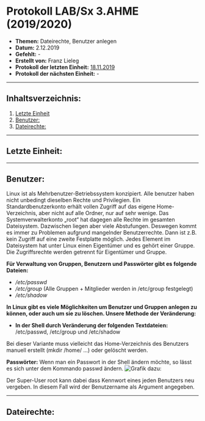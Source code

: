# Protokoll LAB/Sx 3.AHME (2019/2020)

* **Themen:** Dateirechte, Benutzer anlegen
* **Datum:** 2.12.2019
* **Gefehlt:** -
* **Erstellt von:** Franz Lieleg 
* **Protokoll der letzten Einheit:** [18.11.2019](https://github.com/HTLMechatronics/m17-3ahme-la1-sx/blob/liefrm17/SxLab%20Protokolle/protokoll-1_liefrm17_2019-11-18.md)
* **Protokoll der nächsten Einheit:** -

---------------------------------------------------------------------------------------------------------------------------------------
## Inhaltsverzeichnis:

1. [Letzte Einheit](#letzte-einheit)
1. [Benutzer:](#benutzer)
1. [Dateirechte:](#dateirechte)






-------------------------------------------------------------------------------------------------------------------------------------------
## Letzte Einheit:
-------------------------------------------------------------------------------------------------------------------------------------------
## Benutzer:
Linux ist als Mehrbenutzer-Betriebssystem konzipiert. Alle benutzer haben nicht unbedingt dieselben Rechte und Privilegien. Ein Standardbenutzerkonto erhält vollen Zugriff auf das eigene Home-Verzeichnis, aber nicht auf alle Ordner, nur auf sehr wenige. Das Systemverwalterkonto „root“ hat dagegen alle Rechte im gesamten Dateisystem. Dazwischen liegen aber viele Abstufungen. Deswegen kommt es immer zu Problemen aufgrund mangelnder Benutzerrechte. Dann ist z.B. kein Zugriff auf eine zweite Festplatte möglich. Jedes Element im Dateisystem hat unter Linux einen Eigentümer und es gehört einer Gruppe. Die Zugriffsrechte werden getrennt für Eigentümer und Gruppe.

**Für Verwaltung von Gruppen, Benutzern und Passwörter gibt es folgende Dateien:**

* */etc/passwd* 
* */etc/group* (Alle Gruppen + Mitglieder werden in /etc/group festgelegt)
* */etc/shadow*



**In Linux gibt es viele Möglichkeiten um Benutzer und Gruppen anlegen zu können, oder auch um sie zu löschen. Unsere Methode der Veränderung:**

* **In der Shell durch Veränderung der folgenden Textdateien:**
/etc/passwd, /etc/group und /etc/shadow

Bei dieser Variante muss vielleicht das Home-Verzeichnis des Benutzers manuell erstellt (mkdir /home/ ...) oder gelöscht werden.

**Passwörter:**
Wenn man ein Passwort in der Shell ändern möchte, so lässt es sich unter dem Kommando passwd ändern.
![Grafik dazu:](https://static.giga.de/wp-content/uploads/2015/04/linux-passwort-%C3%A4ndern-terminal.jpg)

Der Super-User root kann dabei dass Kennwort eines jeden Benutzers neu vergeben. In diesem Fall wird der Benutzername als Argument angegeben.

-------------------------------------------------------------------------------------------------------------------------------------------
## Dateirechte:


